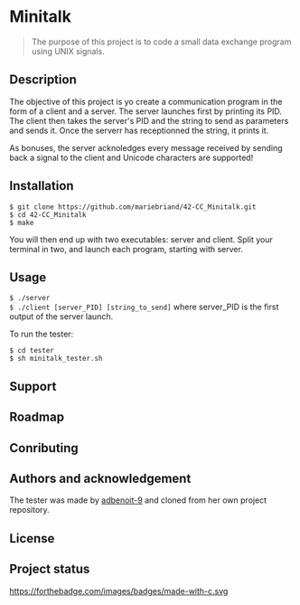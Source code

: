 # Minitalk                              #

>   The purpose of this project is to code a small data exchange program using UNIX signals.

##  Description                         ##
The objective of this project is yo create a communication program in the form of a client and a
server. 
The server launches first by printing its PID. The client then takes the server's PID and the string
 to send as parameters and sends it. Once the serverr has receptionned the string, it prints it.

As bonuses, the server acknoledges every message received by sending back a signal to the client and
 Unicode characters are supported!

##  Installation                        ##

`$ git clone https://github.com/mariebriand/42-CC_Minitalk.git` </br>
`$ cd 42-CC_Minitalk` </br>
`$ make` </br>

You will then end up with two executables: server and client. Split your terminal in two, and launch
each program, starting with server.

##  Usage                               ##
`$ ./server` </br>
`$ ./client [server_PID] [string_to_send]` where server_PID is the first output of the server launch.
</br>

To run the tester: </br>

`$ cd tester` </br>
`$ sh minitalk_tester.sh` </br>

##  Support                             ##
##  Roadmap                             ##
##  Conributing                         ##
##  Authors and acknowledgement         ##

The tester was made by [adbenoit-9](https://github.com/adbenoit-9) and cloned from her own project
repository.

##  License                             ##
##  Project status                      ##

https://forthebadge.com/images/badges/made-with-c.svg



